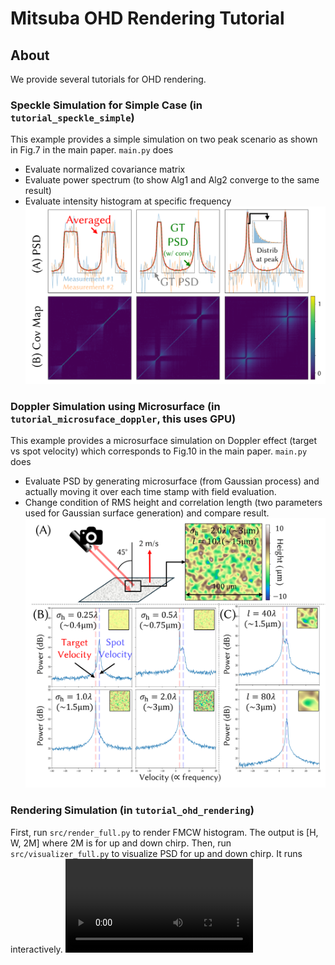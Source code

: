 # Mitsuba OHD Rendering Tutorial

## About
We provide several tutorials for OHD rendering.

### Speckle Simulation for Simple Case (in `tutorial_speckle_simple`)
This example provides a simple simulation on two peak scenario as shown in Fig.7 in the main paper.
`main.py` does
* Evaluate normalized covariance matrix
* Evaluate power spectrum (to show Alg1 and Alg2 converge to the same result)
* Evaluate intensity histogram at specific frequency
![speckle_simple](assets/image1.png)

### Doppler Simulation using Microsurface (in `tutorial_microsuface_doppler`, this uses GPU)
This example provides a microsurface simulation on Doppler effect (target vs spot velocity) which corresponds to Fig.10 in the main paper.
`main.py` does
* Evaluate PSD by generating microsurface (from Gaussian process) and actually moving it over each time stamp with field evaluation.
* Change condition of RMS height and correlation length (two parameters used for Gaussian surface generation) and compare result.
![microsuface_doppler](assets/image2.png)

### Rendering Simulation (in `tutorial_ohd_rendering`)
First, run `src/render_full.py` to render FMCW histogram. 
The output is [H, W, 2M] where 2M is for up and down chirp.
Then, run `src/visualizer_full.py` to visualize PSD for up and down chirp.
It runs interactively.
![](video.mp4)

